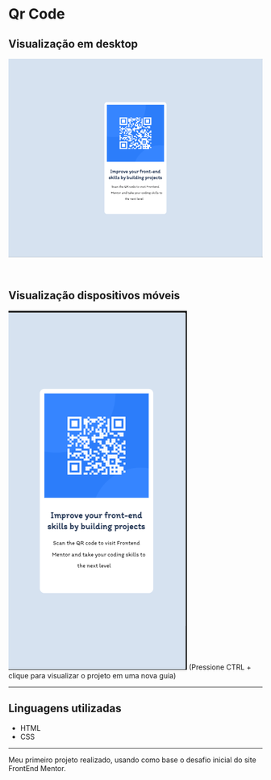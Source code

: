 # Qr Code

## Visualização em desktop
[<img src="./src/design/desktop.png">](https://duardohenrique.github.io/primeiro-projeto_qr-code/)

<br>

## Visualização dispositivos móveis
[<img src="./src/design/mobile.png">](https://duardohenrique.github.io/primeiro-projeto_qr-code/)
(Pressione CTRL + clique para visualizar o projeto em uma nova guia)

<hr>

## Linguagens utilizadas
- HTML
- CSS

<hr>

Meu primeiro projeto realizado, usando como base o desafio inicial do site FrontEnd Mentor.
